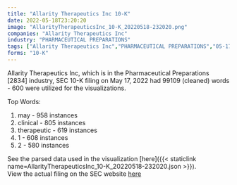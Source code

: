 ```yaml
---
title: "Allarity Therapeutics Inc 10-K"
date: 2022-05-18T23:20:20
image: "AllarityTherapeuticsInc_10-K_20220518-232020.png"
companies: "Allarity Therapeutics Inc"
industry: "PHARMACEUTICAL PREPARATIONS"
tags: ["Allarity Therapeutics Inc","PHARMACEUTICAL PREPARATIONS","05-17-2022","10-K"]
forms: "10-K"
---
```

Allarity Therapeutics Inc, which is in the Pharmaceutical Preparations [2834] industry, SEC 10-K filing on May 17, 2022 had 99109 (cleaned) words - 600 were utilized for the visualizations.

Top Words:
1. may - 958 instances
2. clinical - 805 instances
3. therapeutic - 619 instances
4. 1 - 608 instances
5. 2 - 580 instances


See the parsed data used in the visualization [here]({{< staticlink name=AllarityTherapeuticsInc_10-K_20220518-232020.json >}}).  
View the actual filing on the SEC website [here](https://www.sec.gov/Archives/edgar/data/1860657/0001213900-22-027311.txt)